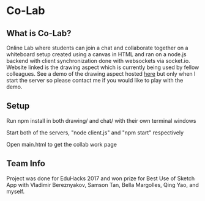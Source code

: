 # Co-Lab

## What is Co-Lab?
Online Lab where students can join a chat and collaborate together on a whiteboard setup created using a canvas in HTML and ran on a node.js backend with client synchronization done with websockets via socket.io. Website linked is the drawing aspect which is currently being used by fellow colleagues.
See a demo of the drawing aspect hosted [here](http://www.drawcanvas.cloudno.de/) but only when I start the server so please contact me if you would like to play with the demo.

## Setup
Run npm install in both drawing/ and chat/ with their own terminal windows

Start both of the servers, "node client.js" and "npm start" respectively

Open main.html to get the collab work page

## Team Info
Project was done for EduHacks 2017 and won prize for Best Use of Sketch App with Vladimir Bereznyakov, Samson Tan, Bella Margolles, Qing Yao, and myself.
